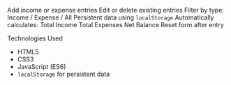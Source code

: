 Add income or expense entries
Edit or delete existing entries
Filter by type: Income / Expense / All
Persistent data using `localStorage`
Automatically calculates:
Total Income
Total Expenses
Net Balance
Reset form after entry

Technologies Used
- HTML5
- CSS3
- JavaScript (ES6)
- `localStorage` for persistent data
